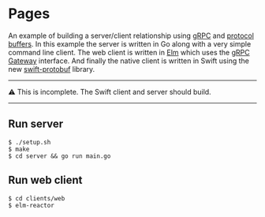 # Pages

An example of building a server/client relationship using [gRPC][1] and [protocol
buffers][2]. In this example the server is written in Go along with a very simple
command line client. The web client is written in [Elm][3] which uses the [gRPC
Gateway][4] interface. And finally the native client is written in Swift using
the new [swift-protobuf][5] library.

---

:warning: This is incomplete. The Swift client and server should build.

---

## Run server

    $ ./setup.sh
    $ make
    $ cd server && go run main.go

## Run web client

    $ cd clients/web
    $ elm-reactor

[1]:http://www.grpc.io
[2]:https://developers.google.com/protocol-buffers/
[3]:http://elm-lang.org
[4]:https://github.com/grpc-ecosystem/grpc-gateway
[5]:https://github.com/apple/swift-protobuf
